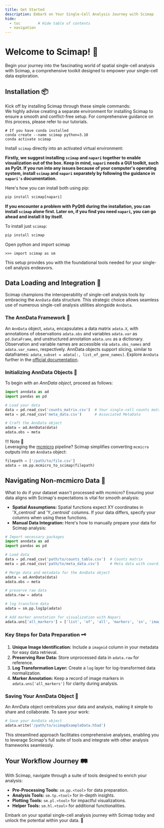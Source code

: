 ```yaml
---
title: Get Started
description: Embark on Your Single-Cell Analysis Journey with Scimap
hide:
  - toc        # Hide table of contents
  - navigation
---
```


# Welcome to Scimap! 🚀

Begin your journey into the fascinating world of spatial single-cell analysis with Scimap, a comprehensive toolkit designed to empower your single-cell data exploration.

## Installation 📦

Kick off by installing Scimap through these simple commands:  
We highly advise creating a separate environment for installing Scimap to ensure a smooth and conflict-free setup. For comprehensive guidance on this process, please refer to our tutorials.

```
# If you have conda installed
conda create --name scimap python=3.10
conda activate scimap
```

Install `scimap` directly into an activated virtual environment:
  
**Firstly, we suggest installing `scimap` and `napari` together to enable visualization out of the box. Keep in mind, `napari` needs a GUI toolkit, such as PyQt. If you run into any issues because of your computer's operating system, install `scimap` and `napari` separately by following the guidance in `napari's` documentation.**

Here's how you can install both using pip:

```python
pip install scimap[napari]
```

**If you encounter a problem with PyQt6 during the installation, you can install `scimap` alone first. Later on, if you find you need `napari`, you can go ahead and install it by itself.**

To install just `scimap`:

```python
pip install scimap
```

Open python and import scimap

```
>>> import scimap as sm
```

This setup provides you with the foundational tools needed for your single-cell analysis endeavors.

## Data Loading and Integration 🔄

Scimap champions the interoperability of single-cell analysis tools by embracing the `AnnData` data structure. This strategic choice allows seamless use of numerous single-cell analysis utilities alongside `AnnData`.

### The AnnData Framework 🧬

An `AnnData` object, `adata`, encapsulates a data matrix `adata.X`, with annotations of observations `adata.obs` and variables `adata.var` as `pd.DataFrame`, and unstructured annotation `adata.uns` as a dictionary. Observation and variable names are accessible via `adata.obs_names` and `adata.var_names`, respectively. AnnData objects support slicing, similar to dataframes: `adata_subset = adata[:, list_of_gene_names]`. Explore `AnnData` further in the [official documentation](https://anndata.readthedocs.io/en/stable/anndata.AnnData.html#anndata.AnnData).

### Initializing AnnData Objects 🔄

To begin with an *AnnData object*, proceed as follows:

```python
import anndata as ad
import pandas as pd

# Load your data
data = pd.read_csv('counts_matrix.csv')  # Your single-cell counts matrix
meta = pd.read_csv('meta_data.csv')      # Associated MetaData

# Craft the AnnData object
adata = ad.AnnData(data)
adata.obs = meta
```

!!! Note 📝  
    Leveraging the [mcmicro](https://github.com/labsyspharm/mcmicro-nf) pipeline? Scimap simplifies converting `mcmicro` outputs into an `AnnData` object:

```python
filepath = ['/path/to/file.csv']
adata = sm.pp.mcmicro_to_scimap(filepath)
```

## Navigating Non-mcmicro Data 🧐

What to do if your dataset wasn't processed with mcmicro? Ensuring your data aligns with Scimap's expectations is vital for smooth analysis:

- **Spatial Assumptions:** Spatial functions expect XY coordinates in 'X_centroid' and 'Y_centroid' columns. If your data differs, specify your columns when using these functions.
- **Manual Data Integration:** Here's how to manually prepare your data for Scimap analysis:

```python
# Import necessary packages
import anndata as ad
import pandas as pd

# Load data
data = pd.read_csv('path/to/counts_table.csv')  # Counts matrix
meta = pd.read_csv('path/to/meta_data.csv')     # Meta data with coordinates

# Merge data and metadata for the AnnData object
adata = ad.AnnData(data)
adata.obs = meta

# preserve raw data
adata.raw = adata

# log transform data
adata = sm.pp.log1p(adata)

# Add marker annotation for visualization with Napari
adata.uns['all_markers'] = ['list', 'of', 'all', 'markers', 'in', 'image']

```

### Key Steps for Data Preparation 🗝️

1. **Unique Image Identification:** Include a `imageid` column in your metadata for easy data retrieval.
2. **Preserving Raw Data:** Store unprocessed data in `adata.raw` for reference.
3. **Log Transformation Layer:** Create a `log` layer for log-transformed data normalization.
4. **Marker Annotation:** Keep a record of image markers in `adata.uns['all_markers']` for clarity during analysis.

### Saving Your AnnData Object 💾

An AnnData object centralizes your data and analysis, making it simple to share and collaborate. To save your work:

```python
# Save your AnnData object
adata.write('/path/to/scimapExampleData.h5ad')
```

This streamlined approach facilitates comprehensive analyses, enabling you to leverage Scimap's full suite of tools and integrate with other analysis frameworks seamlessly.

## Your Workflow Journey 🛤️

With Scimap, navigate through a suite of tools designed to enrich your analysis:

- **Pre-Processing Tools:** `sm.pp.<tool>` for data preparation.
- **Analysis Tools:** `sm.tp.<tool>` for in-depth insights.
- **Plotting Tools:** `sm.pl.<tool>` for impactful visualizations.
- **Helper Tools:** `sm.hl.<tool>` for additional functionalities.

Embark on your spatial single-cell analysis journey with Scimap today and unlock the potential within your data. 🌟
